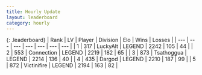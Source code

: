 ```yaml
---
title: Hourly Update
layout: leaderboard
category: hourly
---
```


{: .leaderboard}
| Rank | LV | Player | Division | Elo | Wins | Losses |
| --- | --- | --- | --- | --- | --- | --- |
| <span data-change="0">1</span> | 317 | <span title="ID: 512212">LuckyAlt</span> | LEGEND | <span data-change="0">2242</span> | <span data-change="0">105</span> | <span data-change="0">44</span> |
| <span data-change="1">2</span> | 553 | <span title="ID: 539711">Connection</span> | LEGEND | <span data-change="0">2219</span> | <span data-change="0">182</span> | <span data-change="0">65</span> |
| <span data-change="1">3</span> | 873 | <span title="ID: 294236">Tsathoggua</span> | LEGEND | <span data-change="0">2214</span> | <span data-change="0">136</span> | <span data-change="0">40</span> |
| <span data-change="1">4</span> | 435 | <span title="ID: 492528">Dargod</span> | LEGEND | <span data-change="0">2210</span> | <span data-change="0">187</span> | <span data-change="0">99</span> |
| <span data-change="1">5</span> | 872 | <span title="ID: 112242">Victinifire</span> | LEGEND | <span data-change="0">2194</span> | <span data-change="0">163</span> | <span data-change="0">82</span> |